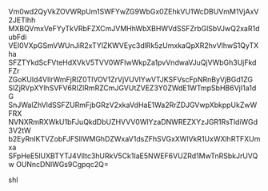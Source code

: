 Vm0wd2QyVkZOVWRpUm1SWFYwZG9WbGx0ZEhkVU1WcDBUVmM1VjAxV2JETlhh
MXBQVmxVeFYyTkVRbFZXCmJVMHhWbXBHWVdSSFZrbGlSbVJwQ2xaR1dubFdi
VEI0VXpGSmVWUnJiR2xTYlZKWVEyc3dlRk5zUmxkaQpXR2hvVlhwS1QyTXha
SFZTYkdScFVteHdXVkV5TVV0WFIwWkpZa1pvVndwaVJuQjVWbGh3UjFkdFZr
ZGoKUld4VllrWmFjRlZ0TlVOV1ZrVjVUVlYwVTJKSFVscFpNRnByVjBGd1ZG
SlZjRVpXYlhSVFV6RlZlRmRZCmJGVUtZVEZ3Y0ZWdE1WTmpSbHB6VjI1a1dG
SnJWalZhVldSSFZURmFjbGRzV2xkaVdHaE1Wa2RrZDJGVwpXbkppUkZwWFRX
NVNXRmRXWkU1bFJuQkdDbUZHVVV0WlYzaDNWREZXYzJGR1RsTldiWGd3V2tW
b2EyRnIKTVZobFJFSllWMGhDZWxaV1dsZFhSVGxXWlVkR1UxWXlhRTFXUmxa
SFpHeE5lUXBTYTJ4Vlltc3hURkV5Ck1IaE5NWEF6VUZRd1MwTnRSbkJrUVQw
OUNncDNlWGs9Cgpqc2Q=

shl